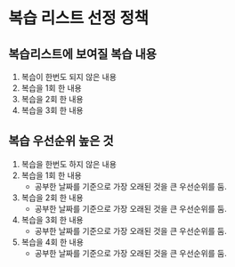 # 복습 리스트 선정 정책

## 복습리스트에 보여질 복습 내용

1. 복습이 한번도 되지 않은 내용
2. 복습을 1회 한 내용
3. 복습을 2회 한 내용
4. 복습을 3회 한 내용

## 복습 우선순위 높은 것

1. 복습을 한번도 하지 않은 내용
2. 복습을 1회 한 내용
    - 공부한 날짜를 기준으로 가장 오래된 것을 큰 우선순위를 둠.
3. 복습을 2회 한 내용
    - 공부한 날짜를 기준으로 가장 오래된 것을 큰 우선순위를 둠.
4. 복습을 3회 한 내용
    - 공부한 날짜를 기준으로 가장 오래된 것을 큰 우선순위를 둠.
5. 복습을 4회 한 내용
    - 공부한 날짜를 기준으로 가장 오래된 것을 큰 우선순위를 둠.
